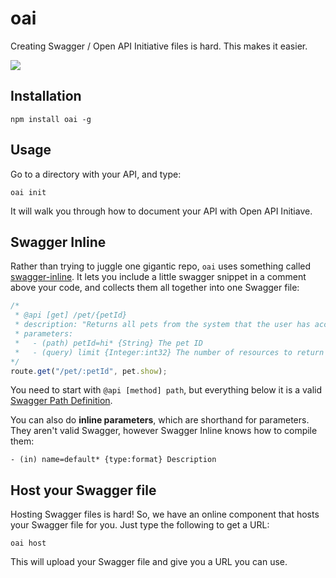 oai
===

Creating Swagger / Open API Initiative files is hard. This makes it easier.

[![](https://cl.ly/3u0w200s1h43/Untitled-2.png)](http://readme.io)

Installation
------------

    npm install oai -g

Usage
-----

Go to a directory with your API, and type:

    oai init

It will walk you through how to document your API with Open API Initiave.

Swagger Inline
--------------

Rather than trying to juggle one gigantic repo, `oai` uses something called
[swagger-inline](https://github.com/readmeio/swagger-inline). It lets you include
a little swagger snippet in a comment above your code, and collects them all
together into one Swagger file:

```javascript
/*
 * @api [get] /pet/{petId}
 * description: "Returns all pets from the system that the user has access to"
 * parameters:
 *   - (path) petId=hi* {String} The pet ID
 *   - (query) limit {Integer:int32} The number of resources to return
*/
route.get("/pet/:petId", pet.show);
```

You need to start with `@api [method] path`, but everything below it is a valid
[Swagger Path Definition](http://swagger.io/specification/#pathItemObject).

You can also do **inline parameters**, which are shorthand for parameters. They
aren't valid Swagger, however Swagger Inline knows how to compile them:

```
- (in) name=default* {type:format} Description
```

Host your Swagger file
----------------------

Hosting Swagger files is hard! So, we have an online component that hosts your
Swagger file for you. Just type the following to get a URL:

    oai host

This will upload your Swagger file and give you a URL you can use.


